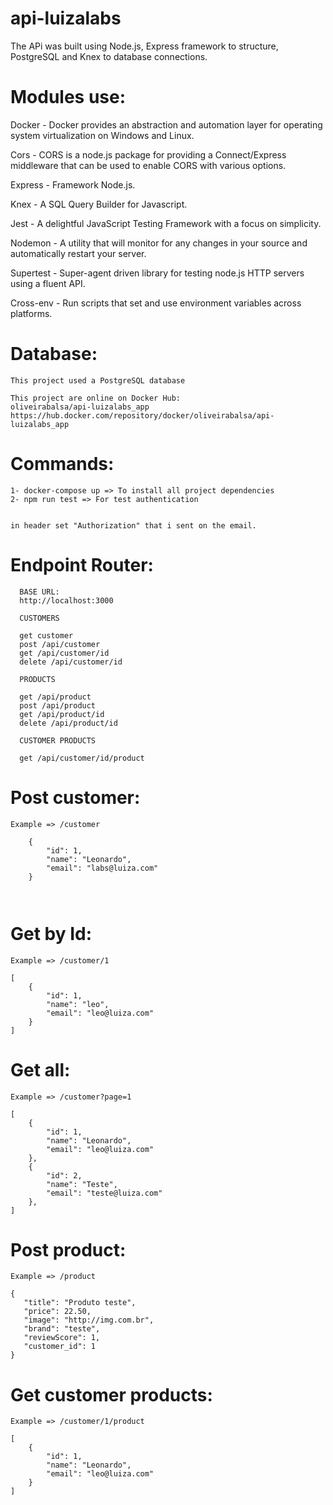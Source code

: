 # api-luizalabs
The APi was built using Node.js, Express framework to structure, PostgreSQL and Knex to database connections.

# Modules use:
Docker - Docker provides an abstraction and automation layer for operating system virtualization on Windows and Linux.

Cors - CORS is a node.js package for providing a Connect/Express middleware that can be used to enable CORS with various options.

Express - Framework Node.js.

Knex - A SQL Query Builder for Javascript.

Jest - A delightful JavaScript Testing Framework with a focus on simplicity.

Nodemon - A utility that will monitor for any changes in your source and automatically restart your server.

Supertest - Super-agent driven library for testing node.js HTTP servers using a fluent API.

Cross-env - Run scripts that set and use environment variables across platforms.

# Database:
```
This project used a PostgreSQL database

This project are online on Docker Hub:
oliveirabalsa/api-luizalabs_app
https://hub.docker.com/repository/docker/oliveirabalsa/api-luizalabs_app

```
# Commands:
```
1- docker-compose up => To install all project dependencies
2- npm run test => For test authentication


in header set "Authorization" that i sent on the email.

```
# Endpoint Router:
```
  BASE URL:
  http://localhost:3000

  CUSTOMERS
  
  get customer
  post /api/customer
  get /api/customer/id
  delete /api/customer/id
   
  PRODUCTS
  
  get /api/product
  post /api/product
  get /api/product/id
  delete /api/product/id
  
  CUSTOMER PRODUCTS
  
  get /api/customer/id/product

```

# Post customer:

```
Example => /customer

    {
        "id": 1,
        "name": "Leonardo",
        "email": "labs@luiza.com"
    }



```
# Get by Id:
```
Example => /customer/1

[
    {
        "id": 1,
        "name": "leo",
        "email": "leo@luiza.com"
    }
]

```
# Get all:
```
Example => /customer?page=1

[
    {
        "id": 1,
        "name": "Leonardo",
        "email": "leo@luiza.com"
    },
    {
        "id": 2,
        "name": "Teste",
        "email": "teste@luiza.com"
    },
]

```


# Post product:
```
Example => /product

{
   "title": "Produto teste",
   "price": 22.50,
   "image": "http://img.com.br",
   "brand": "teste",
   "reviewScore": 1,
   "customer_id": 1
}

```


# Get customer products:
```
Example => /customer/1/product

[
    {
        "id": 1,
        "name": "Leonardo",
        "email": "leo@luiza.com"
    }
]

```





